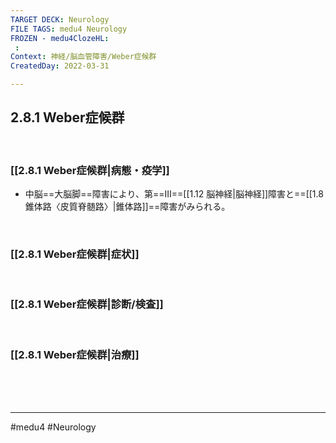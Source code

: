 ```yaml
---
TARGET DECK: Neurology
FILE TAGS: medu4 Neurology
FROZEN - medu4ClozeHL:
 : 
Context: 神経/脳血管障害/Weber症候群
CreatedDay: 2022-03-31

---
```


## 2.8.1 Weber症候群

<br>

### [[2.8.1 Weber症候群|病態・疫学]]
* 中脳==大脳脚==障害により、第==Ⅲ==[[1.12 脳神経|脳神経]]障害と==[[1.8 錐体路〈皮質脊髄路〉|錐体路]]==障害がみられる。
<!--ID: 1649070301256-->


<br>

### [[2.8.1 Weber症候群|症状]]


<br>

### [[2.8.1 Weber症候群|診断/検査]]


<br>

### [[2.8.1 Weber症候群|治療]]


<br><br><br>

---
#medu4 #Neurology 